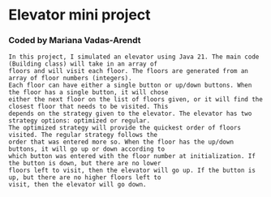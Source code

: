 # Elevator mini project
### Coded by Mariana Vadas-Arendt

    In this project, I simulated an elevator using Java 21. The main code (Building class) will take in an array of
    floors and will visit each floor. The floors are generated from an array of floor numbers (integers).
    Each floor can have either a single button or up/down buttons. When the floor has a single button, it will chose 
    either the next floor on the list of floors given, or it will find the closest floor that needs to be visited. This
    depends on the strategy given to the elevator. The elevator has two strategy options: optimized or regular.
    The optimized strategy will provide the quickest order of floors visited. The regular strategy follows the 
    order that was entered more so. When the floor has the up/down buttons, it will go up or down according to
    which button was entered with the floor number at initialization. If the button is down, but there are no lower
    floors left to visit, then the elevator will go up. If the button is up, but there are no higher floors left to 
    visit, then the elevator will go down. 